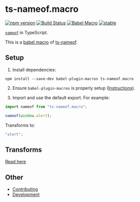 ﻿ts-nameof.macro
===============

[![npm version](https://badge.fury.io/js/ts-nameof.macro.svg)](https://badge.fury.io/js/ts-nameof.macro)
[![Build Status](https://travis-ci.org/dsherret/ts-nameof.svg)](https://travis-ci.org/dsherret/ts-nameof)
[![Babel Macro](https://img.shields.io/badge/babel--macro-%F0%9F%8E%A3-f5da55.svg?style=flat-square)](https://github.com/kentcdodds/babel-plugin-macros)
[![stable](http://badges.github.io/stability-badges/dist/stable.svg)](http://github.com/badges/stability-badges)

[`nameof`](https://msdn.microsoft.com/en-us/library/dn986596.aspx) in TypeScript.

This is a [babel macro](https://github.com/kentcdodds/babel-plugin-macros) of [ts-nameof](https://github.com/dsherret/ts-nameof).

## Setup

1. Install dependencies:

```
npm install --save-dev babel-plugin-macros ts-nameof.macro
```

2. Ensure `babel-plugin-macros` is properly setup ([Instructions](https://github.com/kentcdodds/babel-plugin-macros/blob/master/other/docs/user.md)).

3. Import and use the default export. For example:

```ts
import nameof from "ts-nameof.macro";

nameof(window.alert);
```

Transforms to:

```ts
"alert";
```

## Transforms

[Read here](../../README.md)

## Other

* [Contributing](../../CONTRIBUTING.md)
* [Development](../../DEVELOPMENT.md)